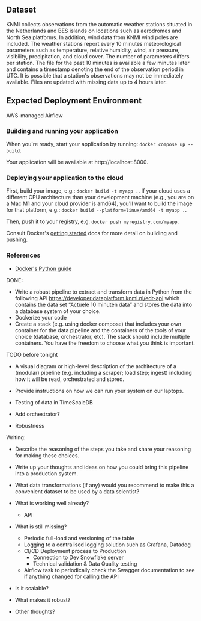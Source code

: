 ## Dataset
KNMI collects observations from the automatic weather stations situated in the Netherlands and BES islands on locations such as aerodromes and North Sea platforms. In addition, wind data from KNMI wind poles are included. The weather stations report every 10 minutes meteorological parameters such as temperature, relative humidity, wind, air pressure, visibility, precipitation, and cloud cover. The number of parameters differs per station. The file for the past 10 minutes is available a few minutes later and contains a timestamp denoting the end of the observation period in UTC. It is possible that a station's observations may not be immediately available. Files are updated with missing data up to 4 hours later.

## Expected Deployment Environment
AWS-managed Airflow

### Building and running your application

When you're ready, start your application by running:
`docker compose up --build`.

Your application will be available at http://localhost:8000.

### Deploying your application to the cloud

First, build your image, e.g.: `docker build -t myapp .`.
If your cloud uses a different CPU architecture than your development
machine (e.g., you are on a Mac M1 and your cloud provider is amd64),
you'll want to build the image for that platform, e.g.:
`docker build --platform=linux/amd64 -t myapp .`.

Then, push it to your registry, e.g. `docker push myregistry.com/myapp`.

Consult Docker's [getting started](https://docs.docker.com/go/get-started-sharing/)
docs for more detail on building and pushing.

### References
* [Docker's Python guide](https://docs.docker.com/language/python/)


DONE:
* Write a robust pipeline to extract and transform data in Python from the following API
https://developer.dataplatform.knmi.nl/edr-api which contains the data set “Actuele 10
minuten data” and stores the data into a database system of your choice.
* Dockerize your code
* Create a stack (e.g. using docker compose) that includes your own container for the data
pipeline and the containers of the tools of your choice (database, orchestrator, etc). The
stack should include multiple containers. You have the freedom to choose what you think
is important.


TODO before tonight
* A visual diagram or high-level description of the architecture of a (modular) pipeline (e.g.
including a scraper; load step; ingest) including how it will be read, orchestrated and
stored.
* Provide instructions on how we can run your system on our laptops.

* Testing of data in TimeScaleDB
* Add orchestrator?
* Robustness

Writing:
* Describe the reasoning of the steps you take and share your reasoning for making these
choices.
* Write up your thoughts and ideas on how you could bring this pipeline into a production
system.
* What data transformations (if any) would you recommend to make this a
convenient dataset to be used by a data scientist?
* What is working well already?
    * API
* What is still missing?
    * Periodic full-load and versioning of the table
    * Logging to a centralised logging solution such as Grafana, Datadog
    * CI/CD Deployment process to Production
        * Connection to Dev Snowflake server
        * Technical validation & Data Quality testing
    * Airflow task to periodically check the Swagger documentation to see if anything changed for calling the API

* Is it scalable?
* What makes it robust?
* Other thoughts?